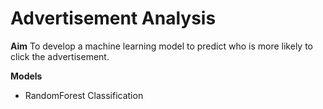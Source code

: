 # Advertisement Analysis #

**Aim** To develop a machine learning model to predict who is more likely to click the advertisement.

**Models**

* RandomForest Classification


